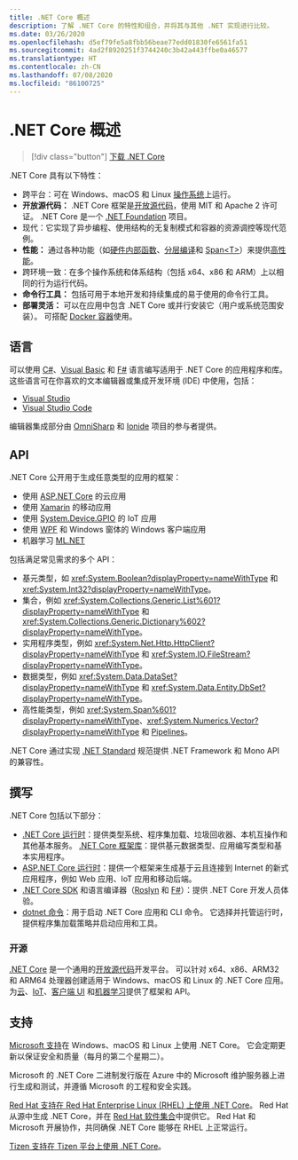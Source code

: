 ```yaml
---
title: .NET Core 概述
description: 了解 .NET Core 的特性和组合，并将其与其他 .NET 实现进行比较。
ms.date: 03/26/2020
ms.openlocfilehash: d5ef79fe5a8fbb56beae77edd01830fe6561fa51
ms.sourcegitcommit: 4ad2f8920251f3744240c3b42a443ffbe0a46577
ms.translationtype: HT
ms.contentlocale: zh-CN
ms.lasthandoff: 07/08/2020
ms.locfileid: "86100725"
---
```

# <a name="net-core-overview"></a>.NET Core 概述

> [!div class="button"]
> [下载 .NET Core](https://dotnet.microsoft.com/download)

.NET Core 具有以下特性：

- 跨平台：可在 Windows、macOS 和 Linux [操作系统](https://github.com/dotnet/core/blob/master/os-lifecycle-policy.md)上运行。
- **开放源代码：** .NET Core 框架是[开放源代码](https://github.com/dotnet/core)，使用 MIT 和 Apache 2 许可证。 .NET Core 是一个 [.NET Foundation](https://dotnetfoundation.org/) 项目。
- 现代：它实现了异步编程、使用结构的无复制模式和容器的资源调控等现代范例。
- **性能：** 通过各种功能（如[硬件内部函数](https://devblogs.microsoft.com/dotnet/hardware-intrinsics-in-net-core/)、[分层编译](https://github.com/dotnet/coreclr/blob/master/Documentation/design-docs/tiered-compilation.md)和 [Span\<T>](../standard/memory-and-spans/index.md)）来提供[高性能](https://devblogs.microsoft.com/dotnet/performance-improvements-in-net-core-3-0/)。
- 跨环境一致：在多个操作系统和体系结构（包括 x64、x86 和 ARM）上以相同的行为运行代码。
- **命令行工具：** 包括可用于本地开发和持续集成的易于使用的命令行工具。
- **部署灵活：** 可以在应用中包含 .NET Core 或并行安装它（用户或系统范围安装）。 可搭配 [Docker 容器](docker/introduction.md)使用。

## <a name="languages"></a>语言

可以使用 [C#](../csharp/index.yml)、[Visual Basic](../visual-basic/index.yml) 和 [F#](../fsharp/index.yml) 语言编写适用于 .NET Core 的应用程序和库。 这些语言可在你喜欢的文本编辑器或集成开发环境 (IDE) 中使用，包括：

- [Visual Studio](https://visualstudio.microsoft.com/vs/?utm_medium=microsoft&utm_source=docs.microsoft.com&utm_campaign=inline+link)
- [Visual Studio Code](https://code.visualstudio.com/download)

编辑器集成部分由 [OmniSharp](https://www.omnisharp.net/) 和 [Ionide](https://ionide.io) 项目的参与者提供。

## <a name="apis"></a>API

.NET Core 公开用于生成任意类型的应用的框架：

* 使用 [ASP.NET Core](/aspnet/core/) 的云应用
* 使用 [Xamarin](/xamarin) 的移动应用
* 使用 [System.Device.GPIO](https://docs.microsoft.com/archive/msdn-magazine/2019/august/net-core-cross-platform-iot-programming-with-net-core-3-0) 的 IoT 应用
* 使用 [WPF](../desktop-wpf/overview/index.md) 和 Windows 窗体的 Windows 客户端应用
* 机器学习 [ML.NET](../machine-learning/index.yml)

包括满足常见需求的多个 API：

- 基元类型，如 <xref:System.Boolean?displayProperty=nameWithType> 和 <xref:System.Int32?displayProperty=nameWithType>。
- 集合，例如 <xref:System.Collections.Generic.List%601?displayProperty=nameWithType> 和 <xref:System.Collections.Generic.Dictionary%602?displayProperty=nameWithType>。
- 实用程序类型，例如 <xref:System.Net.Http.HttpClient?displayProperty=nameWithType> 和 <xref:System.IO.FileStream?displayProperty=nameWithType>。
- 数据类型，例如 <xref:System.Data.DataSet?displayProperty=nameWithType> 和 <xref:System.Data.Entity.DbSet?displayProperty=nameWithType>。
- 高性能类型，例如 <xref:System.Span%601?displayProperty=nameWithType>、<xref:System.Numerics.Vector?displayProperty=nameWithType> 和 [Pipelines](../standard/io/pipelines.md)。

.NET Core 通过实现 [.NET Standard](../standard/net-standard.md) 规范提供 .NET Framework 和 Mono API 的兼容性。

## <a name="composition"></a>撰写

.NET Core 包括以下部分：

- [.NET Core 运行时](https://github.com/dotnet/runtime/tree/master/src/coreclr)：提供类型系统、程序集加载、垃圾回收器、本机互操作和其他基本服务。 [.NET Core 框架库](https://github.com/dotnet/runtime/tree/master/src/libraries)：提供基元数据类型、应用编写类型和基本实用程序。
- [ASP.NET Core 运行时](https://github.com/dotnet/aspnetcore)：提供一个框架来生成基于云且连接到 Internet 的新式应用程序，例如 Web 应用、IoT 应用和移动后端。
- [.NET Core SDK](https://github.com/dotnet/sdk) 和语言编译器（[Roslyn](https://github.com/dotnet/roslyn) 和 [F#](https://github.com/microsoft/visualfsharp)）：提供 .NET Core 开发人员体验。
- [dotnet 命令](./tools/dotnet.md)：用于启动 .NET Core 应用和 CLI 命令。 它选择并托管运行时，提供程序集加载策略并启动应用和工具。

### <a name="open-source"></a>开源

[.NET Core](about.md) 是一个通用的[开放源代码](https://github.com/dotnet/runtime/blob/master/LICENSE.TXT)开发平台。 可以针对 x64、x86、ARM32 和 ARM64 处理器创建适用于 Windows、macOS 和 Linux 的 .NET Core 应用。 为[云](/aspnet/core/)、[IoT](https://docs.microsoft.com/archive/msdn-magazine/2019/august/net-core-cross-platform-iot-programming-with-net-core-3-0)、[客户端 UI](../desktop-wpf/overview/index.md) 和[机器学习](../machine-learning/index.yml)提供了框架和 API。

## <a name="support"></a>支持

[Microsoft 支持](https://dotnet.microsoft.com/platform/support/policy)在 Windows、macOS 和 Linux 上使用 .NET Core。 它会定期更新以保证安全和质量（每月的第二个星期二）。

Microsoft 的 .NET Core 二进制发行版在 Azure 中的 Microsoft 维护服务器上进行生成和测试，并遵循 Microsoft 的工程和安全实践。

[Red Hat 支持在 Red Hat Enterprise Linux (RHEL) 上使用 .NET Core](https://developers.redhat.com/topics/dotnet/)。 Red Hat 从源中生成 .NET Core，并在 [Red Hat 软件集合](https://developers.redhat.com/products/softwarecollections/overview/)中提供它。 Red Hat 和 Microsoft 开展协作，共同确保 .NET Core 能够在 RHEL 上正常运行。

[Tizen 支持在 Tizen 平台上使用 .NET Core](https://developer.tizen.org/development/training/.net-application)。

